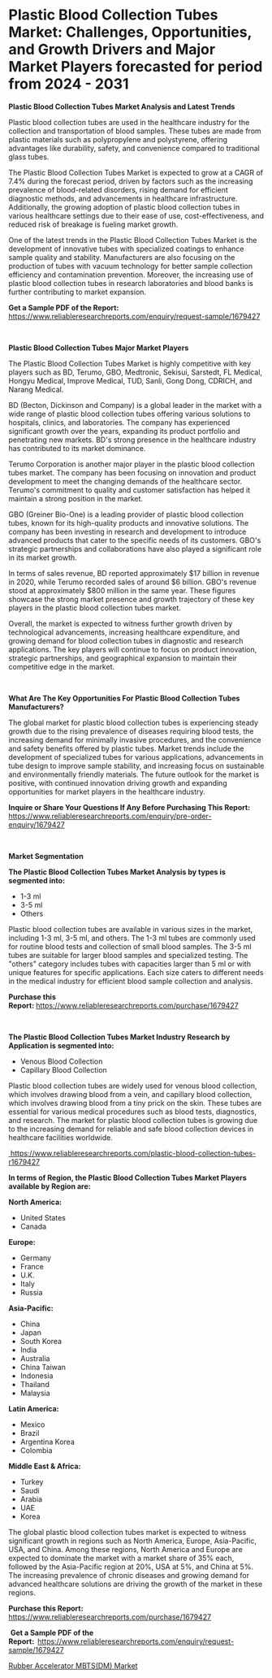 <p><h1>Plastic Blood Collection Tubes Market: Challenges, Opportunities, and Growth Drivers and Major Market Players forecasted for period from 2024 - 2031</h1></p><p><strong>Plastic Blood Collection Tubes Market Analysis and Latest Trends</strong></p>
<p><p>Plastic blood collection tubes are used in the healthcare industry for the collection and transportation of blood samples. These tubes are made from plastic materials such as polypropylene and polystyrene, offering advantages like durability, safety, and convenience compared to traditional glass tubes.</p><p>The Plastic Blood Collection Tubes Market is expected to grow at a CAGR of 7.4% during the forecast period, driven by factors such as the increasing prevalence of blood-related disorders, rising demand for efficient diagnostic methods, and advancements in healthcare infrastructure. Additionally, the growing adoption of plastic blood collection tubes in various healthcare settings due to their ease of use, cost-effectiveness, and reduced risk of breakage is fueling market growth.</p><p>One of the latest trends in the Plastic Blood Collection Tubes Market is the development of innovative tubes with specialized coatings to enhance sample quality and stability. Manufacturers are also focusing on the production of tubes with vacuum technology for better sample collection efficiency and contamination prevention. Moreover, the increasing use of plastic blood collection tubes in research laboratories and blood banks is further contributing to market expansion.</p></p>
<p><strong>Get a Sample PDF of the Report:&nbsp;</strong> <a href="https://www.reliableresearchreports.com/enquiry/request-sample/1679427">https://www.reliableresearchreports.com/enquiry/request-sample/1679427</a></p>
<p>&nbsp;</p>
<p><strong>Plastic Blood Collection Tubes Major Market Players</strong></p>
<p><p>The Plastic Blood Collection Tubes Market is highly competitive with key players such as BD, Terumo, GBO, Medtronic, Sekisui, Sarstedt, FL Medical, Hongyu Medical, Improve Medical, TUD, Sanli, Gong Dong, CDRICH, and Narang Medical. </p><p>BD (Becton, Dickinson and Company) is a global leader in the market with a wide range of plastic blood collection tubes offering various solutions to hospitals, clinics, and laboratories. The company has experienced significant growth over the years, expanding its product portfolio and penetrating new markets. BD's strong presence in the healthcare industry has contributed to its market dominance.</p><p>Terumo Corporation is another major player in the plastic blood collection tubes market. The company has been focusing on innovation and product development to meet the changing demands of the healthcare sector. Terumo's commitment to quality and customer satisfaction has helped it maintain a strong position in the market.</p><p>GBO (Greiner Bio-One) is a leading provider of plastic blood collection tubes, known for its high-quality products and innovative solutions. The company has been investing in research and development to introduce advanced products that cater to the specific needs of its customers. GBO's strategic partnerships and collaborations have also played a significant role in its market growth.</p><p>In terms of sales revenue, BD reported approximately $17 billion in revenue in 2020, while Terumo recorded sales of around $6 billion. GBO's revenue stood at approximately $800 million in the same year. These figures showcase the strong market presence and growth trajectory of these key players in the plastic blood collection tubes market. </p><p>Overall, the market is expected to witness further growth driven by technological advancements, increasing healthcare expenditure, and growing demand for blood collection tubes in diagnostic and research applications. The key players will continue to focus on product innovation, strategic partnerships, and geographical expansion to maintain their competitive edge in the market.</p></p>
<p>&nbsp;</p>
<p><strong>What Are The Key Opportunities For Plastic Blood Collection Tubes Manufacturers?</strong></p>
<p><p>The global market for plastic blood collection tubes is experiencing steady growth due to the rising prevalence of diseases requiring blood tests, the increasing demand for minimally invasive procedures, and the convenience and safety benefits offered by plastic tubes. Market trends include the development of specialized tubes for various applications, advancements in tube design to improve sample stability, and increasing focus on sustainable and environmentally friendly materials. The future outlook for the market is positive, with continued innovation driving growth and expanding opportunities for market players in the healthcare industry.</p></p>
<p><strong>Inquire or Share Your Questions If Any Before Purchasing This Report:</strong> <a href="https://www.reliableresearchreports.com/enquiry/pre-order-enquiry/1679427">https://www.reliableresearchreports.com/enquiry/pre-order-enquiry/1679427</a></p>
<p>&nbsp;</p>
<p><strong>Market Segmentation</strong></p>
<p><strong>The Plastic Blood Collection Tubes Market Analysis by types is segmented into:</strong></p>
<p><ul><li>1-3 ml</li><li>3-5 ml</li><li>Others</li></ul></p>
<p><p>Plastic blood collection tubes are available in various sizes in the market, including 1-3 ml, 3-5 ml, and others. The 1-3 ml tubes are commonly used for routine blood tests and collection of small blood samples. The 3-5 ml tubes are suitable for larger blood samples and specialized testing. The "others" category includes tubes with capacities larger than 5 ml or with unique features for specific applications. Each size caters to different needs in the medical industry for efficient blood sample collection and analysis.</p></p>
<p><strong>Purchase this Report:&nbsp;</strong><a href="https://www.reliableresearchreports.com/purchase/1679427">https://www.reliableresearchreports.com/purchase/1679427</a></p>
<p>&nbsp;</p>
<p><strong>The Plastic Blood Collection Tubes Market Industry Research by Application is segmented into:</strong></p>
<p><ul><li>Venous Blood Collection</li><li>Capillary Blood Collection</li></ul></p>
<p><p>Plastic blood collection tubes are widely used for venous blood collection, which involves drawing blood from a vein, and capillary blood collection, which involves drawing blood from a tiny prick on the skin. These tubes are essential for various medical procedures such as blood tests, diagnostics, and research. The market for plastic blood collection tubes is growing due to the increasing demand for reliable and safe blood collection devices in healthcare facilities worldwide.</p></p>
<p><a href="https://www.reliableresearchreports.com/plastic-blood-collection-tubes-r1679427">&nbsp;https://www.reliableresearchreports.com/plastic-blood-collection-tubes-r1679427</a></p>
<p><strong>In terms of Region, the Plastic Blood Collection Tubes Market Players available by Region are:</strong></p>
<p>
    <p> <strong> North America: </strong>
        <ul>
            <li>United States</li>
            <li>Canada</li>
        </ul>
        </p> 
    <p> <strong> Europe: </strong>
        <ul>
            <li>Germany</li>
            <li>France</li>
            <li>U.K.</li>
            <li>Italy</li>
            <li>Russia</li>
        </ul>
        </p> 
    <p> <strong> Asia-Pacific: </strong>
        <ul>
            <li>China</li>
            <li>Japan</li>
            <li>South Korea</li>
            <li>India</li>
            <li>Australia</li>
            <li>China Taiwan</li>
            <li>Indonesia</li>
            <li>Thailand</li>
            <li>Malaysia</li>
        </ul>
        </p> 
    <p> <strong> Latin America: </strong>
        <ul>
            <li>Mexico</li>
            <li>Brazil</li>
            <li>Argentina Korea</li>
            <li>Colombia</li>
        </ul>
        </p> 
    <p> <strong> Middle East & Africa: </strong>
        <ul>
            <li>Turkey</li>
            <li>Saudi</li>
            <li>Arabia</li>
            <li>UAE</li>
            <li>Korea</li>
        </ul>
    </p>
    </p>
<p><p>The global plastic blood collection tubes market is expected to witness significant growth in regions such as North America, Europe, Asia-Pacific, USA, and China. Among these regions, North America and Europe are expected to dominate the market with a market share of 35% each, followed by the Asia-Pacific region at 20%, USA at 5%, and China at 5%. The increasing prevalence of chronic diseases and growing demand for advanced healthcare solutions are driving the growth of the market in these regions.</p></p>
<p><strong>Purchase this Report: </strong><a href="https://www.reliableresearchreports.com/purchase/1679427">https://www.reliableresearchreports.com/purchase/1679427</a></p>
<p>&nbsp;<strong>Get a Sample PDF of the Report:&nbsp;&nbsp;</strong><a href="https://www.reliableresearchreports.com/enquiry/request-sample/1679427">https://www.reliableresearchreports.com/enquiry/request-sample/1679427</a></p>
<p><strong></strong></p>
<p><p><a href="https://issuu.com/reportprime-2/docs/rubber-accelerator-mbtsdm-market-size-2030.pptx">Rubber Accelerator MBTS(DM) Market</a></p></p>